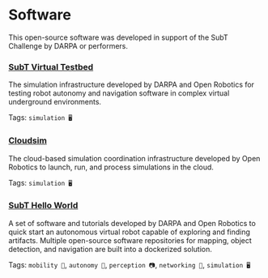 # Software

This open-source software was developed in support of the SubT Challenge by DARPA or performers.

### [SubT Virtual Testbed](https://github.com/osrf/subt)

The simulation infrastructure developed by DARPA and Open Robotics for testing robot autonomy and navigation software in complex virtual underground environments.

Tags: `simulation 🖥️`

### [Cloudsim](https://gitlab.com/ignitionrobotics/web/cloudsim)

The cloud-based simulation coordination infrastructure developed by Open Robotics to launch, run, and process simulations in the cloud.

Tags: `simulation 🖥️`

### [SubT Hello World](https://github.com/osrf/subt_hello_world)

A set of software and tutorials developed by DARPA and Open Robotics to quick start an autonomous virtual robot capable of exploring and finding artifacts.
Multiple open-source software repositories for mapping, object detection, and navigation are built into a dockerized solution.

Tags: `mobility 🦿`, `autonomy 🧠`, `perception 📷`, `networking 📶`, `simulation 🖥️`
